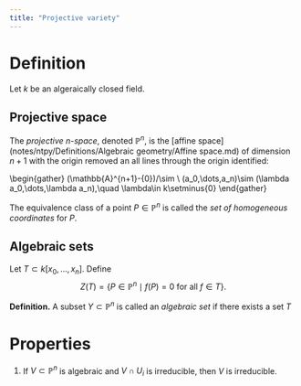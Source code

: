 ```yaml
---
title: "Projective variety"
---
```




# Definition
Let $k$ be an algeraically closed field. 

## Projective space
The _projective $n$-space_, denoted $\mathbb{P}^n$, is the [affine space](notes/ntpy/Definitions/Algebraic geometry/Affine space.md) of dimension $n+1$ with the origin removed an all lines through the origin identified: 

\begin{gather}
(\mathbb{A}^{n+1}-\{0\})/\sim \\
(a_0,\dots,a_n)\sim (\lambda a_0,\dots,\lambda a_n),\quad \lambda\in k\setminus\{0\}
\end{gather}


The equivalence class of a point $P\in\mathbb{P}^n$ is called the _set of homogeneous coordinates_ for $P$.

## Algebraic sets
Let $T\subset k[x_0,\dots,x_n]$. Define
$$
Z(T)=\{P\in\mathbb{P}^n\mid f(P)=0\text{ for all }f\in T\}.
$$

**Definition.** A subset $Y\subset\mathbb{P}^n$ is called an _algebraic set_ if there exists a set $T$

# Properties
1. If $V\subset \mathbb{P}^n$ is algebraic and $V\cap U_i$ is irreducible, then $V$ is irreducible.